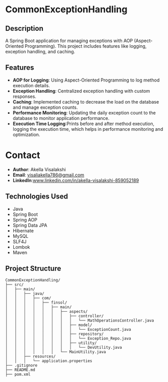 # CommonExceptionHandling

## Description
A Spring Boot application for managing exceptions with AOP (Aspect-Oriented Programming). This project includes features like logging, exception handling, and caching.

## Features
- **AOP for Logging**: Using Aspect-Oriented Programming to log method execution details.
- **Exception Handling**: Centralized exception handling with custom responses.
- **Caching**: Implemented caching to decrease the load on the database and manage exception counts.
- **Performance Monitoring**: Updating the daily exception count to the database to monitor application performance.
- **Execution Time Logging**:Prints before and after method execution, logging the execution time, which helps in performance monitoring and optimization.

# Contact
- **Author**: Akella Visalakshi
- **Email**: visaliakella786@gmail.com
- **LinkedIn**:www.linkedin.com/in/akella-visalakshi-859052189


## Technologies Used
- Java
- Spring Boot
- Spring AOP
- Spring Data JPA
- Hibernate
- MySQL
- SLF4J
- Lombok
- Maven

## Project Structure
```plaintext
CommonExceptionHandling/
├── src/
│   ├── main/
│   │   ├── java/
│   │   │   ├── com/
│   │   │   │   ├── finsol/
│   │   │   │   │   ├── main/
│   │   │   │   │   │   ├── aspects/
│   │   │   │   │   │   │   ├── controller/
│   │   │   │   │   │   │   │   └── MathOperationsController.java
│   │   │   │   │   │   │   ├── model/
│   │   │   │   │   │   │   │   └── ExceptionCount.java
│   │   │   │   │   │   │   ├── repository/
│   │   │   │   │   │   │   │   └── Exception_Repo.java
│   │   │   │   │   │   │   ├── utility/
│   │   │   │   │   │   │   │   └── DevUtility.java
│   │   │   │   │   │   └── MainUtility.java
│   │   ├── resources/
│   │   │   └── application.properties
├── .gitignore
├── README.md
├── pom.xml

